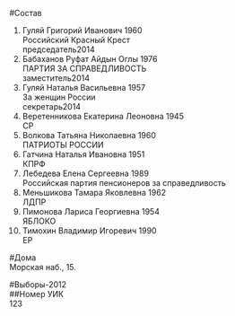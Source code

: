 #Состав  
1. Гуляй Григорий Иванович 1960  
    Российский Красный Крест  
    председатель2014  
2. Бабаханов Руфат Айдын Оглы 1976  
    ПАРТИЯ ЗА СПРАВЕДЛИВОСТЬ  
    заместитель2014  
3. Гуляй Наталья Васильевна 1957  
    За женщин России  
    секретарь2014  
4. Веретенникова Екатерина Леоновна 1945  
    СР  
5. Волкова Татьяна Николаевна 1960  
    ПАТРИОТЫ РОССИИ  
6. Гатчина Наталья Ивановна 1951  
    КПРФ  
7. Лебедева Елена Сергеевна 1989  
    Российская партия пенсионеров за справедливость  
8. Меньшикова Тамара Яковлевна 1962  
    ЛДПР  
9. Пимонова Лариса Георгиевна 1954  
    ЯБЛОКО  
10. Тимохин Владимир Игоревич 1990  
    ЕР  

#Дома  
Морская наб.,   15.  
  
#Выборы-2012  
##Номер УИК  
123  
